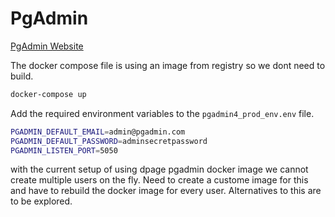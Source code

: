 # PgAdmin

[PgAdmin Website](https://www.pgadmin.org/)

The docker compose file is using an image from registry so we dont need to build.

```bash
docker-compose up
```

Add the required environment variables to the ```pgadmin4_prod_env.env``` file.

```bash
PGADMIN_DEFAULT_EMAIL=admin@pgadmin.com
PGADMIN_DEFAULT_PASSWORD=adminsecretpassword
PGADMIN_LISTEN_PORT=5050 
```

with the current setup of using dpage pgadmin docker image we cannot create multiple users on the fly.
Need to create a custome image for this and have to rebuild the docker image for every user.
Alternatives to this are to be explored.
